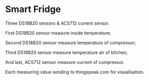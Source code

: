Smart Fridge
============

Three DS18B20 sensors & ACS712 current sensor.

First DS18B20 sensor measure inside temperature;

Second DS18B20 sensor measure temperature of compressor;

Third DS18B20 sensor measure temperature air of kitchen;

And last, ACS712 sensor measure current of compressor.

Each measuring value sending to thingspeak.com for visualisation.
